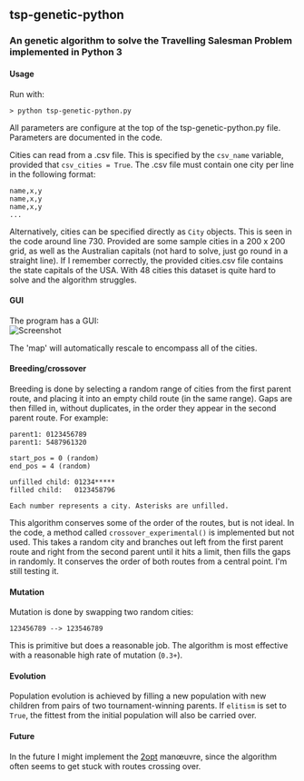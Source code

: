 ## tsp-genetic-python
### An genetic algorithm to solve the Travelling Salesman Problem implemented in Python 3

#### Usage
Run with:

	> python tsp-genetic-python.py

All parameters are configure at the top of the tsp-genetic-python.py file. Parameters are documented in the code.

Cities can read from a .csv file. This is specified by the `csv_name` variable, provided that `csv_cities = True`. The .csv file must contain one city per line in the following format:

	name,x,y
	name,x,y
	name,x,y
	...

Alternatively, cities can be specified directly as `City` objects. This is seen in the code around line 730. Provided are some sample cities in a 200 x 200 grid, as well as the Australian capitals (not hard to solve, just go round in a straight line). If I remember correctly, the provided cities.csv file contains the state capitals of the USA. With 48 cities this dataset is quite hard to solve and the algorithm struggles. 

#### GUI
The program has a GUI:  
![Screenshot](https://raw.github.com/frigaardj/tsp-genetic-python/master/screenshot.png "App screenshot")

The 'map' will automatically rescale to encompass all of the cities.
#### Breeding/crossover
Breeding is done by selecting a random range of cities from the first parent route, and placing it into an empty child route (in the same range). Gaps are then filled in, without duplicates, in the order they appear in the second parent route. For example:

    parent1: 0123456789
    parent1: 5487961320

    start_pos = 0 (random)
    end_pos = 4 (random)

    unfilled child: 01234*****
    filled child:   0123458796

    Each number represents a city. Asterisks are unfilled.

This algorithm conserves some of the order of the routes, but is not ideal. In the code, a method called `crossover_experimental()` is implemented but not used. This takes a random city and branches out left from the first parent route and right from the second parent until it hits a limit, then fills the gaps in randomly. It conserves the order of both routes from a central point. I'm still testing it.

#### Mutation
Mutation is done by swapping two random cities:
	
	123456789 --> 123546789

This is primitive but does a reasonable job. The algorithm is most effective with a reasonable high rate of mutation (`0.3+`).

#### Evolution
Population evolution is achieved by filling a new population with new children from pairs of two tournament-winning parents. If `elitism` is set to `True`, the fittest from the initial population will also be carried over.

#### Future
In the future I might implement the [2opt](http://en.wikipedia.org/wiki/2-opt) manœuvre, since the algorithm often seems to get stuck with routes crossing over.